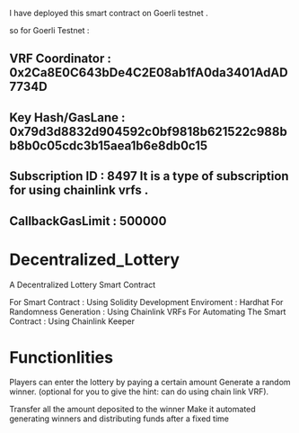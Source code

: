 I have deployed this smart contract on Goerli testnet . 

so for Goerli Testnet : 
 ## VRF Coordinator	: 0x2Ca8E0C643bDe4C2E08ab1fA0da3401AdAD7734D
 ## Key Hash/GasLane : 	0x79d3d8832d904592c0bf9818b621522c988bb8b0c05cdc3b15aea1b6e8db0c15
 ## Subscription ID : 8497    It is a type of subscription for using chainlink vrfs . 
 ## CallbackGasLimit : 500000 










# Decentralized_Lottery
A Decentralized Lottery Smart Contract 

For Smart Contract : Using Solidity 
Development Enviroment : Hardhat 
For Randomness Generation : Using Chainlink VRFs
For Automating The Smart Contract : Using Chainlink Keeper 

# Functionlities 

Players can enter the lottery by paying a certain amount
Generate a random winner. (optional for you to give the hint: can do using chain link
VRF).

Transfer all the amount deposited to the winner
Make it automated generating winners and distributing funds after a fixed time


